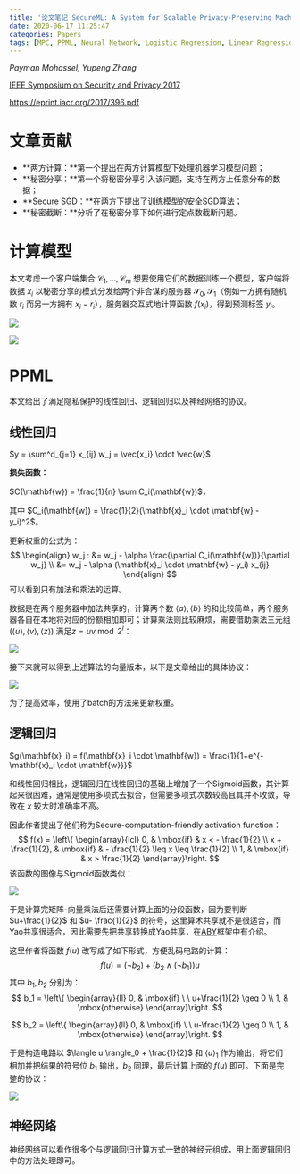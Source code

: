 ```yaml
---
title: '论文笔记 SecureML: A System for Scalable Privacy-Preserving Machine Learning'
date: 2020-06-17 11:25:47
categories: Papers
tags: [MPC, PPML, Neural Network, Logistic Regression, Linear Regression, Secret Sharing]
---
```


*Payman Mohassel,  Yupeng Zhang*

[IEEE Symposium on Security and Privacy 2017](https://dblp.uni-trier.de/db/conf/sp/sp2017.html#MohasselZ17)

https://eprint.iacr.org/2017/396.pdf

<!--more-->

# 文章贡献

* **两方计算：**第一个提出在两方计算模型下处理机器学习模型问题；
* **秘密分享：**第一个将秘密分享引入该问题，支持在两方上任意分布的数据；
* **Secure SGD：**在两方下提出了训练模型的安全SGD算法；
* **秘密截断：**分析了在秘密分享下如何进行定点数截断问题。



# 计算模型

本文考虑一个客户端集合 $\mathcal{C}_1,...,\mathcal{C}_m$ 想要使用它们的数据训练一个模型，客户端将数据 $x_i$ 以秘密分享的模式分发给两个非合谋的服务器 $\mathcal{S}_0, \mathcal{S}_1$（例如一方拥有随机数 $r_i$ 而另一方拥有 $x_i - r_i$），服务器交互式地计算函数 $f(x_i)$，得到预测标签 $y_i$。

![](http://images.yingwai.top/picgo/smlf3.png)

![](http://images.yingwai.top/picgo/smlppt1.png)



# PPML

本文给出了满足隐私保护的线性回归、逻辑回归以及神经网络的协议。



## 线性回归

$y = \sum^d_{j=1} x_{ij} w_j = \vec{x_i} \cdot \vec{w}$



**损失函数：**

$C(\mathbf{w}) = \frac{1}{n} \sum C_i(\mathbf{w})$，

其中 $C_i(\mathbf{w}) = \frac{1}{2}(\mathbf{x}_i \cdot \mathbf{w} - y_i)^2$。

更新权重的公式为：
$$
\begin{align}
w_j : &= w_j - \alpha \frac{\partial C_i(\mathbf{w})}{\partial w_j} \\
&= w_j - \alpha (\mathbf{x}_i \cdot \mathbf{w} - y_i) x_{ij}
\end{align}
$$
可以看到只有加法和乘法的运算。

数据是在两个服务器中加法共享的，计算两个数 $\langle a \rangle, \langle b \rangle$ 的和比较简单，两个服务器各自在本地将对应的份额相加即可；计算乘法则比较麻烦，需要借助乘法三元组 $(\langle u \rangle, \langle v \rangle, \langle z \rangle)$ 满足$z = uv \bmod 2^l$：

![](http://images.yingwai.top/picgo/smlppt2.png)

接下来就可以得到上述算法的向量版本，以下是文章给出的具体协议：

![](http://images.yingwai.top/picgo/smlf4.png)

为了提高效率，使用了batch的方法来更新权重。



## 逻辑回归

$g(\mathbf{x}_i) = f(\mathbf{x}_i \cdot \mathbf{w}) = \frac{1}{1+e^{-\mathbf{x}_i \cdot \mathbf{w}}}$

和线性回归相比，逻辑回归在线性回归的基础上增加了一个Sigmoid函数，其计算起来很困难，通常是使用多项式去拟合，但需要多项式次数较高且其并不收敛，导致在 $x$ 较大时准确率不高。

因此作者提出了他们称为Secure-computation-friendly activation function：
$$
f(x) = \left\{ \begin{array}{lcl}
0, & \mbox{if} & x < - \frac{1}{2} \\
x + \frac{1}{2}, & \mbox{if} & - \frac{1}{2} \leq x \leq \frac{1}{2} \\
1, & \mbox{if} & x > \frac{1}{2}
\end{array}\right.
$$
该函数的图像与Sigmoid函数类似：

![](http://images.yingwai.top/picgo/smlf5.png)

于是计算完矩阵-向量乘法后还需要计算上面的分段函数，因为要判断 $u+\frac{1}{2}$ 和 $u- \frac{1}{2}$ 的符号，这里算术共享就不是很适合，而Yao共享很适合，因此需要先把共享转换成Yao共享，在[ABY](https://yuyingwai.cn/2020/06/11/论文笔记-ABY-A-Framework-for-Efficient-Mixed-Protocol-Secure-Two-Party-Computation/)框架中有介绍。

这里作者将函数 $f(u)$ 改写成了如下形式，方便乱码电路的计算：
$$
f(u) = (\neg b_2) + (b_2 \wedge (\neg b_1))u
$$
其中 $b_1, b_2$ 分别为：
$$
b_1 = \left\{ \begin{array}{ll}
0, & \mbox{if} \ \  u+\frac{1}{2} \geq 0 \\
1, & \mbox{otherwise}
\end{array}\right.
$$

$$
b_2 = \left\{ \begin{array}{ll}
0, & \mbox{if} \ \  u-\frac{1}{2} \geq 0 \\
1, & \mbox{otherwise}
\end{array}\right.
$$

于是构造电路以 $\langle u \rangle_0 + \frac{1}{2}$ 和 $\langle u \rangle_1$ 作为输出，将它们相加并把结果的符号位 $b_1$ 输出，$b_2$ 同理，最后计算上面的 $f(u)$ 即可。下面是完整的协议：

![](http://images.yingwai.top/picgo/smlf13.png)



## 神经网络

神经网络可以看作很多个与逻辑回归计算方式一致的神经元组成，用上面逻辑回归中的方法处理即可。